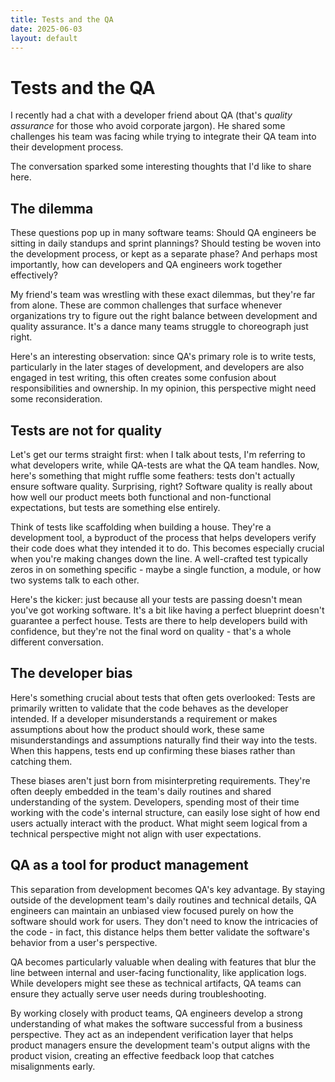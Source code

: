 ```yaml
---
title: Tests and the QA
date: 2025-06-03
layout: default
---
```


# Tests and the QA

I recently had a chat with a developer friend about QA (that's _quality assurance_ for those who avoid corporate jargon). He shared some challenges his team was facing while trying to integrate their QA team into their development process.

The conversation sparked some interesting thoughts that I'd like to share here.

## The dilemma

These questions pop up in many software teams: Should QA engineers be sitting in daily standups and sprint plannings? Should testing be woven into the development process, or kept as a separate phase? And perhaps most importantly, how can developers and QA engineers work together effectively? 

My friend's team was wrestling with these exact dilemmas, but they're far from alone. These are common challenges that surface whenever organizations try to figure out the right balance between development and quality assurance. It's a dance many teams struggle to choreograph just right.

Here's an interesting observation: since QA's primary role is to write tests, particularly in the later stages of development, and developers are also engaged in test writing, this often creates some confusion about responsibilities and ownership. In my opinion, this perspective might need some reconsideration.

## Tests are not for quality

Let's get our terms straight first: when I talk about tests, I'm referring to what developers write, while QA-tests are what the QA team handles. Now, here's something that might ruffle some feathers: tests don't actually ensure software quality. Surprising, right? Software quality is really about how well our product meets both functional and non-functional expectations, but tests are something else entirely.

Think of tests like scaffolding when building a house. They're a development tool, a byproduct of the process that helps developers verify their code does what they intended it to do. This becomes especially crucial when you're making changes down the line. A well-crafted test typically zeros in on something specific - maybe a single function, a module, or how two systems talk to each other.

Here's the kicker: just because all your tests are passing doesn't mean you've got working software. It's a bit like having a perfect blueprint doesn't guarantee a perfect house. Tests are there to help developers build with confidence, but they're not the final word on quality - that's a whole different conversation.

## The developer bias

Here's something crucial about tests that often gets overlooked: Tests are primarily written to validate that the code behaves as the developer intended. If a developer misunderstands a requirement or makes assumptions about how the product should work, these same misunderstandings and assumptions naturally find their way into the tests. When this happens, tests end up confirming these biases rather than catching them.

These biases aren't just born from misinterpreting requirements. They're often deeply embedded in the team's daily routines and shared understanding of the system. Developers, spending most of their time working with the code's internal structure, can easily lose sight of how end users actually interact with the product. What might seem logical from a technical perspective might not align with user expectations.

## QA as a tool for product management
This separation from development becomes QA's key advantage. By staying outside of the development team's daily routines and technical details, QA engineers can maintain an unbiased view focused purely on how the software should work for users. They don't need to know the intricacies of the code - in fact, this distance helps them better validate the software's behavior from a user's perspective.

QA becomes particularly valuable when dealing with features that blur the line between internal and user-facing functionality, like application logs. While developers might see these as technical artifacts, QA teams can ensure they actually serve user needs during troubleshooting.

By working closely with product teams, QA engineers develop a strong understanding of what makes the software successful from a business perspective. They act as an independent verification layer that helps product managers ensure the development team's output aligns with the product vision, creating an effective feedback loop that catches misalignments early.
